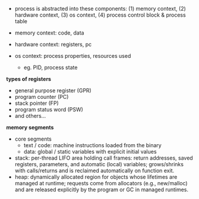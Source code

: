 - process is abstracted into these components: (1) memory context, (2) hardware context, (3) os context, (4) process control block & process table

- memory context: code, data
- hardware context: registers, pc
- os context: process properties, resources used
	- eg. PID, process state

**types of registers**
- general purpose register (GPR)
- program counter (PC)
- stack pointer (FP)
- program status word (PSW)
- and others...



**memory segments**
- core segments
	- text / code: machine instructions loaded from the binary
	- data: global / static variables with explicit initial values
- stack: per-thread LIFO area holding call frames: return addresses, saved registers, parameters, and automatic (local) variables; grows/shrinks with calls/returns and is reclaimed automatically on function exit.
- heap: dynamically allocated region for objects whose lifetimes are managed at runtime; requests come from allocators (e.g., new/malloc) and are released explicitly by the program or GC in managed runtimes.